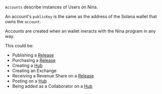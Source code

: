 `Accounts` describe instances of Users on Nina.

An account's `publicKey` is the same as the address of the Solana wallet that owns the `account`.

Accounts are created when an wallet ineracts with the Nina program in any way. 

This could be:
 - Publishing a [Release](../#tag/Releases)
 - Purchasing a [Release](../#tag/Releases)
 - Creating a [Hub](../#tag/Hubs)
 - Creating an Exchange
 - Receiving a Revenue Share on a [Release](../#tag/Releases)
 - Posting on a [Hub](../#tag/Hubs)
 - Being added as a Collaborator on a [Hub](../#tag/Hubs)
